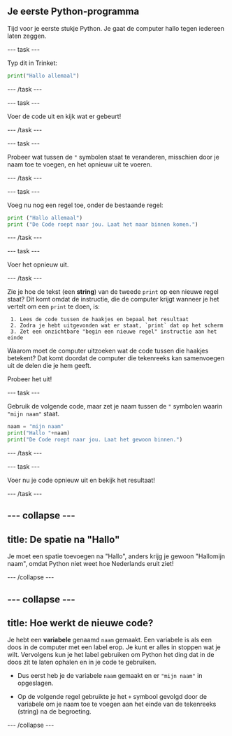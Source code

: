 ## Je eerste Python-programma

Tijd voor je eerste stukje Python. Je gaat de computer hallo tegen iedereen laten zeggen.

--- task ---

Typ dit in Trinket:

```python
print("Hallo allemaal")
```

--- /task ---

--- task ---

Voer de code uit en kijk wat er gebeurt!

--- /task ---

--- task ---

Probeer wat tussen de `"` symbolen staat te veranderen, misschien door je naam toe te voegen, en het opnieuw uit te voeren.

--- /task ---

--- task ---

Voeg nu nog een regel toe, onder de bestaande regel:

```python
print ("Hallo allemaal")
print ("De Code roept naar jou. Laat het maar binnen komen.")
```

--- /task ---

--- task ---

Voer het opnieuw uit.

--- /task ---

Zie je hoe de tekst (een **string**) van de tweede `print` op een nieuwe regel staat? Dit komt omdat de instructie, die de computer krijgt wanneer je het vertelt om een `print` te doen, is:

     1. Lees de code tussen de haakjes en bepaal het resultaat
     2. Zodra je hebt uitgevonden wat er staat, `print` dat op het scherm
     3. Zet een onzichtbare "begin een nieuwe regel" instructie aan het einde

Waarom moet de computer uitzoeken wat de code tussen die haakjes betekent? Dat komt doordat de computer die tekenreeks kan samenvoegen uit de delen die je hem geeft.

Probeer het uit!

--- task ---

Gebruik de volgende code, maar zet je naam tussen de `"` symbolen waarin `"mijn naam"` staat.

```python
naam = "mijn naam"
print("Hallo "+naam)
print("De Code roept naar jou. Laat het gewoon binnen.")
```

--- /task ---

--- task ---

Voer nu je code opnieuw uit en bekijk het resultaat!

--- /task ---

--- collapse ---
---
title: De spatie na "Hallo"
---

Je moet een spatie toevoegen na "Hallo", anders krijg je gewoon "Hallomijn naam", omdat Python niet weet hoe Nederlands eruit ziet!

--- /collapse ---

--- collapse ---
---
title: Hoe werkt de nieuwe code?
---

Je hebt een **variabele** genaamd `naam` gemaakt. Een variabele is als een doos in de computer met een label erop. Je kunt er alles in stoppen wat je wilt. Vervolgens kun je het label gebruiken om Python het ding dat in de doos zit te laten ophalen en in je code te gebruiken.

+ Dus eerst heb je de variabele `naam` gemaakt en er `"mijn naam"` in opgeslagen.

+ Op de volgende regel gebruikte je het `+` symbool gevolgd door de variabele om je naam toe te voegen aan het einde van de tekenreeks (string) na de begroeting.

--- /collapse ---
